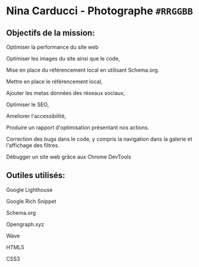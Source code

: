 # Nina Carducci - Photographe `#RRGGBB`




## Objectifs de la mission:




Optimiser la performance du site web

Optimiser les images du site ainsi que le code,

Mise en place du référencement local en utilisant Schema.org.

Mettre en place le référencement local,

Ajouter les metas données des réseaux sociaux,

Optimiser le SEO,

Ameliorer l'accessibilité,

Produire un rapport d'optimisation présentant nos actions.

Correction des bugs dans le code, y compris la navigation dans la galerie et l'affichage des filtres.

Débugger un site web grâce aux Chrome DevTools






## Outiles utilisés:



Google Lighthouse

Google Rich Snippet

Schema.org

Opengraph.xyz

Wave

HTML5

CSS3

